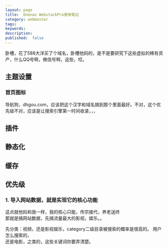 ```yaml
---
layout: page
title:  Onenav WebstackPro使用笔记
category: webmaster
tags:
keywords:
description:
published:  false
---
```


卧槽，花了588大洋买了个域名，卧槽他妈的，是不是要研究下这些虚拟的稀有资产，什么QQ号啊，微信号啊，这些，哎。

## 主题设置
### 首页图标
导航狗，dhgou.com，应该把这个汉字和域名搞到那个里面最好。不对，这个优先级不对，应该是让搜索引擎第一时间收录，，，
## 插件
## 静态化
## 缓存


## 优先级
### 1. 导入网站数据，就是实现它的核心功能  
这点就他妈和我一样，我的核心只能，传宗接代，养老送终  
那就是搞网站数据，先搞流量最大的影视，娱乐。。

先分类：视频，还是影视娱乐，category二级目录被搜索的概率是很高的。  用户怎么搜索的，  
还是电影，之类的，这些关键词你要弄清楚。


